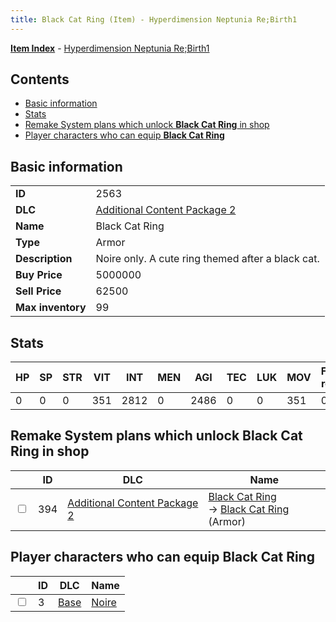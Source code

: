 ```yaml
---
title: Black Cat Ring (Item) - Hyperdimension Neptunia Re;Birth1
---
```


[**Item Index**](/neptunia/rb1/item/index.html) - [Hyperdimension Neptunia Re;Birth1](/neptunia/rb1)

## Contents

- [Basic information](#basic-information)
- [Stats](#stats)
- [Remake System plans which unlock **Black Cat Ring** in shop](#remake-system-plans-which-unlock-black-cat-ring-in-shop)
- [Player characters who can equip **Black Cat Ring**](#player-characters-who-can-equip-black-cat-ring)

## Basic information

|   |   |
| -- | -- |
| **ID** | 2563 |
| **DLC** | [Additional Content Package 2](/neptunia/rb1/dlc/11-pack2.html) |
| **Name** | Black Cat Ring |
| **Type** | Armor |
| **Description** | Noire only. A cute ring themed after a black cat. |
| **Buy Price** | 5000000 |
| **Sell Price** | 62500 |
| **Max inventory** | 99 |


## Stats

| HP | SP | STR | VIT | INT | MEN | AGI | TEC | LUK | MOV | Fire res. | Ice res. | Wind res. | Lightning res. |
| -- | -- | --- | --- | --- | --- | --- | --- | --- | --- | --------- | -------- | --------- | -------------- |
| 0 | 0 | 0 | 351 | 2812 | 0 | 2486 | 0 | 0 | 351 | 0 | 0 | 0 | 0 |


## Remake System plans which unlock **Black Cat Ring** in shop

|    | ID | DLC | Name |
| -- | -- | --- | ---- |
| <input type="checkbox" id="rb1-remake-11-394" class="trackbox" /> | 394 | [Additional Content Package 2](/neptunia/rb1/dlc/11-pack2.html) | [Black Cat Ring](/neptunia/rb1/remake/11-394-black-cat-ring.html)<br /> → [Black Cat Ring](/neptunia/rb1/item/11-2563-black-cat-ring.html) (Armor) |


## Player characters who can equip **Black Cat Ring**

|    | ID | DLC | Name |
| -- | -- | --- | ---- |
| <input type="checkbox" id="rb1-player-1-3" class="trackbox" /> | 3 | [Base](/neptunia/rb1/dlc/1-base.html) | [Noire](/neptunia/rb1/player/1-3-noire.html) |
